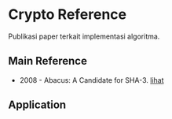 # Crypto Reference

Publikasi paper terkait implementasi algoritma.

## Main Reference

* 2008 - Abacus: A Candidate for SHA-3. [lihat](2008.scholer.pdf)

## Application